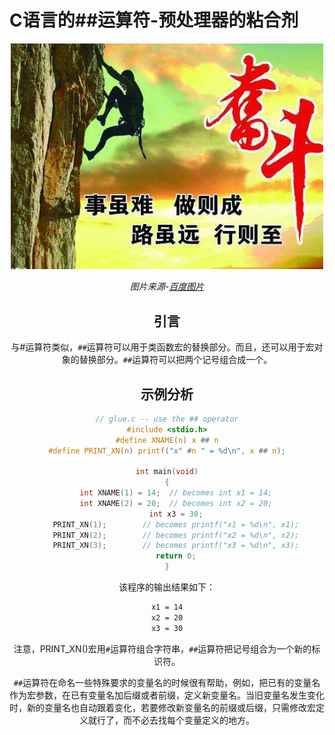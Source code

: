 # C语言的\#\#运算符-预处理器的粘合剂

<center>

<img src="image\路虽远行则至.jpg" width="500">

*图片来源-[百度图片](https://image.baidu.com/search/detail?ct=503316480&z=0&ipn=d&word=%E5%9D%9A%E6%8C%81%E7%9A%84%E5%90%8D%E8%A8%80&step_word=&hs=0&pn=0&spn=0&di=130503359470&pi=0&rn=1&tn=baiduimagedetail&is=0%2C0&istype=2&ie=utf-8&oe=utf-8&in=&cl=2&lm=-1&st=-1&cs=3640296637%2C2377378283&os=4263340294%2C734970500&simid=3081243213%2C3804932549&adpicid=0&lpn=0&ln=1931&fr=&fmq=1497039637495_R&fm=result&ic=0&s=undefined&se=&sme=&tab=0&width=&height=&face=undefined&ist=&jit=&cg=&bdtype=0&oriquery=&objurl=http%3A%2F%2Fwww.xpdq.net%2Fpic%2Ffckimg%2F7(19).jpg&fromurl=ippr_z2C%24qAzdH3FAzdH3Fooo_z%26e3Bxr1q_z%26e3BgjpAzdH3FgjofAzdH3F4tg2xtg2AzdH3Fdaln_z%26e3Bip4s&gsm=0&rpstart=0&rpnum=0)*

## 引言

与\#运算符类似，`##`运算符可以用于类函数宏的替换部分。而且，还可以用于宏对象的替换部分。`##`运算符可以把两个记号组合成一个。

## 示例分析

```c
// glue.c -- use the ## operator
#include <stdio.h>
#define XNAME(n) x ## n
#define PRINT_XN(n) printf("x" #n " = %d\n", x ## n);

int main(void)
{
    int XNAME(1) = 14;  // becomes int x1 = 14;
    int XNAME(2) = 20;  // becomes int x2 = 20;
    int x3 = 30;
    PRINT_XN(1);        // becomes printf("x1 = %d\n", x1);
    PRINT_XN(2);        // becomes printf("x2 = %d\n", x2);
    PRINT_XN(3);        // becomes printf("x3 = %d\n", x3);
    return 0;
}
```

该程序的输出结果如下：

```tex
x1 = 14
x2 = 20
x3 = 30
```

注意，PRINT_XN()宏用`#`运算符组合字符串，`##`运算符把记号组合为一个新的标识符。

`##`运算符在命名一些特殊要求的变量名的时候很有帮助，例如，把已有的变量名作为宏参数，在已有变量名加后缀或者前缀，定义新变量名。当旧变量名发生变化时，新的变量名也自动跟着变化，若要修改新变量名的前缀或后缀，只需修改宏定义就行了，而不必去找每个变量定义的地方。